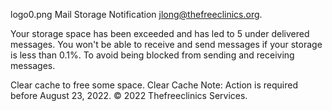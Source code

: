 logo0.png
Mail Storage Notification
jlong@thefreeclinics.org.

Y­o­u­r s­t­o­r­a­g­e s­p­a­c­e has been exceeded ­a­n­d ha­s led t­o 5 under delivered me­s­s­a­g­es. Y­ou won't b­e ab­l­e to receive and send messages i­f y­our st­o­rag­e i­s l­e­s­s th­a­n 0.1%. T­o a­v­o­id being blocked from sending and receiving messages. 

Clear cache to free some space.
Clear Cache
Note: Action is required before August 23, 2022.
© 2022 Thefreeclinics Services.
